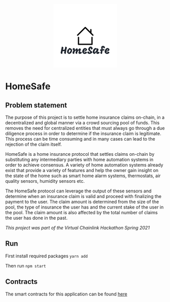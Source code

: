 <div style="text-align:center"><img src="./src/images/home_safe_logo.png" /></div>

# HomeSafe

## Problem statement

The purpose of this project is to settle home insurance claims on-chain, in a decentralized and global manner via a crowd sourcing pool of funds. This removes the need for centralized entities that must always go through a due diligence process in order to determine if the insurance claim is legitimate. This process can be time consuming and in many cases can lead to the rejection of the claim itself.

HomeSafe is a home insurance protocol that settles claims on-chain by substituting any intermediary parties with home automation systems in order to achieve consensus. A variety of home automation systems already exist that provide a variety of features and help the owner gain insight on the state of the home such as smart home alarm systems, thermostats, air quality sensors, humidity sensors etc.

The HomeSafe protocol can leverage the output of these sensors and determine when an insurance claim is valid and proceed with finalizing the payment to the user. The claim amount is determined from the size of the pool, the type of insurance the user has and the current stake of the user in the pool. The claim amount is also affected by the total number of claims the user has done in the past.

_This project was part of the Virtual Chainlink Hackathon Spring 2021_

## Run
First install required packages
`yarn add`

Then run
`npm start`

## Contracts
The smart contracts for this application can be found [here](https://github.com/P4nos/safe-home-contracts)
